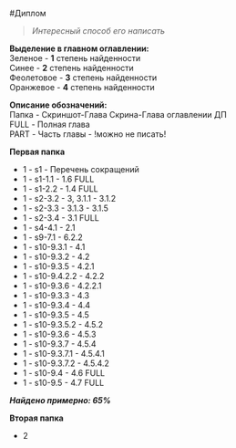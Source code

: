#Диплом

> *Интересный способ его написать*

**Выделение в главном оглавлении:**<br>
Зеленое - **1** степень найденности<br>
Синее - **2** степень найденности<br>
Феолетовое - **3** степень найденности<br>
Оранжевое - **4** степень найденности

**Описание обозначений:**<br>
Папка - Скриншот-Глава Скрина-Глава оглавлении ДП<br>
FULL - Полная глава<br>
PART - Часть главы - !можно не писать!

**Первая папка**<br>
* 1 - s1 - Перечень сокращений
* 1 - s1-1.1 - 1.6 FULL
* 1 - s1-2.2 - 1.4 FULL
* 1 - s2-3.2 - 3, 3.1.1 - 3.1.2 
* 1 - s2-3.3 - 3.1.3 - 3.1.5 
* 1 - s2-3.4 - 3.1 FULL
* 1 - s4-4.1 - 2.1 
* 1 - s9-7.1 - 6.2.2 
* 1 - s10-9.3.1 - 4.1 
* 1 - s10-9.3.2 - 4.2 
* 1 - s10-9.3.5 - 4.2.1 
* 1 - s10-9.4.2.2 - 4.2.2 
* 1 - s10-9.3.6 - 4.2.2.1 
* 1 - s10-9.3.3 - 4.3 
* 1 - s10-9.3.4 - 4.4
* 1 - s10-9.3.5 - 4.5
* 1 - s10-9.3.5.2 - 4.5.2
* 1 - s10-9.3.6 - 4.5.3
* 1 - s10-9.3.7 - 4.5.4
* 1 - s10-9.3.7.1 - 4.5.4.1
* 1 - s10-9.3.7.2 - 4.5.4.2
* 1 - s10-9.4 - 4.6 FULL
* 1 - s10-9.5 - 4.7 FULL

***Найдено примерно: 65%***

**Вторая папка**<br>
* 2 
